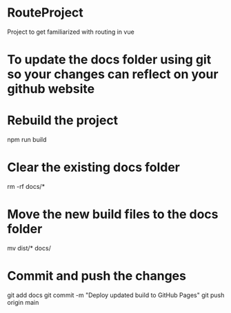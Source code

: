 # RouteProject
 Project to get familiarized with routing in vue

 # To update the docs folder using git so your changes can reflect on your github website
 # Rebuild the project
npm run build

# Clear the existing docs folder
rm -rf docs/*

# Move the new build files to the docs folder
mv dist/* docs/

# Commit and push the changes
git add docs
git commit -m "Deploy updated build to GitHub Pages"
git push origin main

